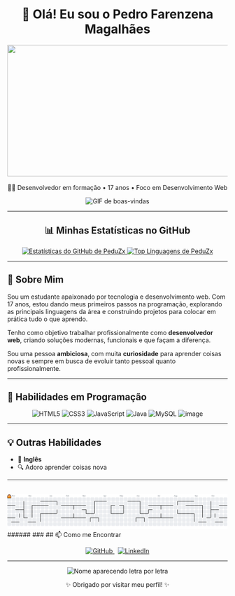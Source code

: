 <h1 align="center">👋 Olá! Eu sou o Pedro Farenzena Magalhães</h1>

<p align="center">
  <img loading="lazy" width="600" height="300" src="https://text.media.giphy.com/v1/media/giphy.gif?token=eyJhbGciOiJIUzI1NiIsInR5cCI6IkpXVCJ9.eyJrZXkiOiJwcm9kLTIwMjAtMDQtMjIiLCJzdHlsZSI6ImJsZXNzIiwidGV4dCI6IlBlZHJvJTIwRmFyZW56ZW5hIiwiaWF0IjoxNzU2ODQ5MDU5fQ.SWZfry1GJnKyDnP3XbpsajSjlXNWQldZL1LBa0ERiYg">
</p>

<p align="center">
  🧑‍💻 Desenvolvedor em formação • 17 anos • Foco em Desenvolvimento Web
</p>

<p align="center">
  <img src="https://media1.giphy.com/media/v1.Y2lkPTc5MGI3NjExbG45eWRsYmE2dnRmNTY0MTFrM29qeHE3NHBobTV1aGQxdzR2c2UyciZlcD12MV9pbnRlcm5hbF9naWZfYnlfaWQmY3Q9Zw/78XCFBGOlS6keY1Bil/giphy.gif" width="200" height="200" alt="GIF de boas-vindas" />
</p>

---

<h2 align="center">📊 Minhas Estatísticas no GitHub</h2>

<p align="center">
  <a href="https://github.com/PeduZx" target="_blank" rel="noopener noreferrer">
    <img height="180em" src="https://github-readme-stats.vercel.app/api?username=PeduZx&show_icons=true&theme=dark&include_all_commits=true&count_private=true&hide_border=true&border_radius=10" alt="Estatísticas do GitHub de PeduZx" />
    <img height="180em" src="https://github-readme-stats.vercel.app/api/top-langs/?username=PeduZx&layout=compact&langs_count=16&theme=dark&hide_border=true&border_radius=10" alt="Top Linguagens de PeduZx" />
  </a>
</p>

---

## 🚀 Sobre Mim

Sou um estudante apaixonado por tecnologia e desenvolvimento web. Com 17 anos, estou dando meus primeiros passos na programação, explorando as principais linguagens da área e construindo projetos para colocar em prática tudo o que aprendo.

Tenho como objetivo trabalhar profissionalmente como **desenvolvedor web**, criando soluções modernas, funcionais e que façam a diferença.

Sou uma pessoa **ambiciosa**, com muita **curiosidade** para aprender coisas novas e sempre em busca de evoluir tanto pessoal quanto profissionalmente.

---

## 🧠 Habilidades em Programação

<p align="center">
  <img src="https://cdn.jsdelivr.net/gh/devicons/devicon/icons/html5/html5-original.svg" alt="HTML5" width="60" height="60" />
  <img src="https://cdn.jsdelivr.net/gh/devicons/devicon/icons/css3/css3-original.svg" alt="CSS3" width="60" height="60" />
  <img src="https://cdn.jsdelivr.net/gh/devicons/devicon/icons/javascript/javascript-original.svg" alt="JavaScript" width="60" height="60" />
  <img src="https://cdn.jsdelivr.net/gh/devicons/devicon/icons/java/java-original.svg" alt="Java" width="60" height="60" />
  <img src="https://cdn.jsdelivr.net/gh/devicons/devicon/icons/mysql/mysql-original.svg" alt="MySQL" width="60" height="60" />
  <img width="60" height="60" alt="image" src="https://github.com/user-attachments/assets/c3e0bbc1-28a6-4022-9c9b-59f8c2fcb49e" />

</p>

---

## 💡 Outras Habilidades

- 📘 **Inglês**
- 🔍 Adoro aprender coisas nova

---
######
<picture>
  <source media="(prefers-color-scheme: dark)" srcset="https://raw.githubusercontent.com/PeduZx/PeduZx/output/pacman-contribution-graph-dark.svg">
  <source media="(prefers-color-scheme: light)" srcset="https://raw.githubusercontent.com/PeduZx/PeduZx/output/pacman-contribution-graph.svg">
  <img alt="pacman contribution graph" src="https://raw.githubusercontent.com/PeduZx/PeduZx/output/pacman-contribution-graph.svg">
</picture>
######
###
## 📫 Como me Encontrar

<p align="center">
  <a href="https://github.com/PeduZx" target="_blank" rel="noopener noreferrer">
    <img src="https://img.shields.io/badge/GitHub-PeduZx-181717?style=for-the-badge&logo=github&logoColor=white" alt="GitHub" />
  </a>
  &nbsp;
  <a href="https://www.linkedin.com/in/pedro-farenzena-a3228b307/" target="_blank" rel="noopener noreferrer">
    <img src="https://img.shields.io/badge/LinkedIn-Pedro%20Farenzena-0A66C2?style=for-the-badge&logo=linkedin&logoColor=white" alt="LinkedIn" />
  </a>
</p>

---
<p align="center">
  <img src="https://media.giphy.com/media/l0MYt5jPR6QX5pnqM/giphy.gif" alt="Nome aparecendo letra por letra" width="300" />
</p>
    
<p align="center">✨ Obrigado por visitar meu perfil! ✨</p>
